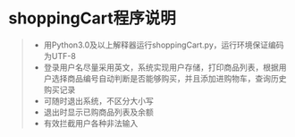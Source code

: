 # shoppingCart程序说明

> - 用Python3.0及以上解释器运行shoppingCart.py，运行环境保证编码为UTF-8
> - 登录用户名尽量采用英文，系统实现用户存储，打印商品列表，根据用户选择商品编号自动判断是否能够购买，并且添加进购物车，查询历史购买记录
> - 可随时退出系统，不区分大小写
> - 退出时显示已购商品列表及余额
> - 有效拦截用户各种非法输入

